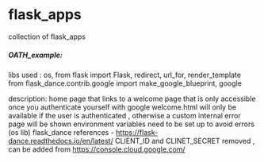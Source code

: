 # flask_apps
collection of flask_apps

##### OATH_example: #####

libs used : os, 
from flask import Flask, redirect, url_for, render_template
from flask_dance.contrib.google import make_google_blueprint, google

description:
home page that links to a welcome page that is only accessible once you authenticate yourself with google 
welcome.html will only be available if the user is authenticated , otherwise a custom internal error page will be shown 
environment variables need to be set up to avoid errors (os lib)
flask_dance references - https://flask-dance.readthedocs.io/en/latest/
CLIENT_ID and CLINET_SECRET removed , can be added from https://console.cloud.google.com/
